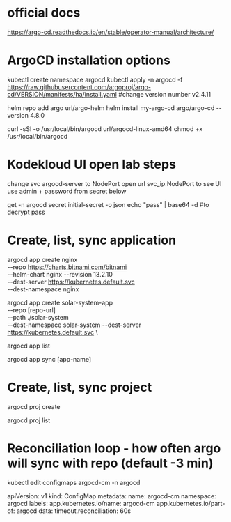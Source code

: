# official docs
https://argo-cd.readthedocs.io/en/stable/operator-manual/architecture/

# ArgoCD installation options

kubectl create namespace argocd
kubectl apply -n argocd -f https://raw.githubusercontent.com/argoproj/argo-cd/VERSION/manifests/ha/install.yaml #change version number v2.4.11

helm repo add argo url/argo-helm
helm install my-argo-cd argo/argo-cd --version 4.8.0

curl -sSl -o /usr/local/bin/argocd url/argocd-linux-amd64
chmod +x /usr/local/bin/argocd

# Kodekloud UI open lab steps
change svc argocd-server to NodePort
open url svc_ip:NodePort to see UI
use admin + password from secret below

get -n argocd secret initial-secret -o json
echo "pass" | base64 -d #to decrypt pass

# Create, list, sync application
argocd app create nginx \
--repo https://charts.bitnami.com/bitnami \
--helm-chart nginx --revision 13.2.10 \
--dest-server https://kubernetes.default.svc \
--dest-namespace nginx

argocd app create solar-system-app \
--repo [repo-url] \
--path ./solar-system \
--dest-namespace solar-system
--dest-server https://kubernetes.default.svc \

argocd app list

argocd app sync [app-name]

# Create, list, sync project

argocd proj create

argocd proj list

# Reconciliation loop - how often argo will sync with repo (default -3 min)
kubectl edit configmaps argocd-cm -n argocd

apiVersion: v1
kind: ConfigMap
metadata:
  name: argocd-cm
  namespace: argocd
  labels:
    app.kubernetes.io/name: argocd-cm
    app.kubernetes.io/part-of: argocd
data:
  timeout.reconciliation: 60s


